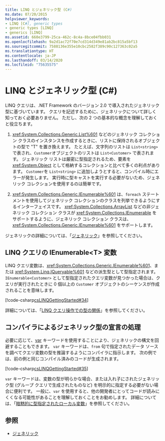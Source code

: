 ```yaml
---
title: LINQ とジェネリック型 (C#)
ms.date: 07/20/2015
helpviewer_keywords:
- LINQ [C#], generic types
- generic types [LINQ]
- generics [LINQ]
ms.assetid: 660e3799-25ca-462c-8c4a-8bce04fbb031
ms.openlocfilehash: 9a2d1ac72f70e7cd314d349e81ab2bc815a5bf13
ms.sourcegitcommit: 7588136e355e10cbc2582f389c90c127363c02a5
ms.translationtype: HT
ms.contentlocale: ja-JP
ms.lasthandoff: 03/14/2020
ms.locfileid: "75635575"
---
```

# <a name="linq-and-generic-types-c"></a>LINQ とジェネリック型 (C#)
LINQ クエリは、.NET Framework のバージョン 2.0 で導入されたジェネリック型に基づいています。 クエリを記述するために、ジェネリックについて詳しく知っておく必要ありません。 ただし、次の 2 つの基本的な概念を理解しておくと役立ちます。  
  
1. <xref:System.Collections.Generic.List%601> などのジェネリック コレクション クラスのインスタンスを作成するときに、リストに保持されるオブジェクトの型で "T" を置き換えます。 たとえば、文字列のリストは `List<string>` で表され、`Customer`オブジェクトのリストは `List<Customer>` で表されます。 ジェネリック リストは厳密に型指定されるため、要素を <xref:System.Object> として格納するコレクションと比べて多くの利点があります。 `Customer`を `List<string>` に追加しようとすると、コンパイル時にエラーが発生します。 実行時に型キャストを実行する必要がないため、ジェネリック コレクションを使用するのは簡単です。  
  
2. <xref:System.Collections.Generic.IEnumerable%601> は、`foreach` ステートメントを使用してジェネリック コレクションのクラスを列挙できるようにするインターフェイスです。 <xref:System.Collections.ArrayList> などの非ジェネリック コレクション クラスが <xref:System.Collections.IEnumerable> をサポートするように、ジェネリック コレクション クラスは、<xref:System.Collections.Generic.IEnumerable%601> をサポートします。  
  
 ジェネリックの詳細については、「[ジェネリック](../../generics/index.md)」を参照してください。  
  
## <a name="ienumerablet-variables-in-linq-queries"></a>LINQ クエリの IEnumerable<T\> 変数  
 LINQ クエリ変数は、<xref:System.Collections.Generic.IEnumerable%601>、または <xref:System.Linq.IQueryable%601> などの派生型として型指定されます。 `IEnumerable<Customer>` として型指定されたクエリ変数が見つかった場合は、クエリが実行されたときに 0 個以上の `Customer` オブジェクトのシーケンスが作成されることを意味します。  
  
 [!code-csharp[csLINQGettingStarted#34](~/samples/snippets/csharp/VS_Snippets_VBCSharp/CsLINQGettingStarted/CS/Class1.cs#34)]  
  
 詳細については、「[LINQ クエリ操作での型の関係](./type-relationships-in-linq-query-operations.md)」を参照してください。  
  
## <a name="letting-the-compiler-handle-generic-type-declarations"></a>コンパイラによるジェネリック型の宣言の処理  
 必要に応じて、[var](../../../language-reference/keywords/var.md) キーワードを使用することにより、ジェネリックの構文を回避することもできます。 `var` キーワードは、`from` 句で指定されたデータ ソースを調べてクエリ変数の型を推論するようにコンパイラに指示します。 次の例では、前の例と同じコンパイル済みのコードが生成されます。  
  
 [!code-csharp[csLINQGettingStarted#35](~/samples/snippets/csharp/VS_Snippets_VBCSharp/CsLINQGettingStarted/CS/Class1.cs#35)]  
  
 `var` キーワードは、変数の型が明らかな場合、または入れ子にされたジェネリック型 (グループ クエリで生成されたものなど) を明示的に指定する必要がない場合に便利です。 一般に、`var` を使用すると、他の開発者にとってコードが読みにくくなる可能性があることを理解しておくことをお勧めします。 詳細については、「[暗黙的に型指定されたローカル変数](../../classes-and-structs/implicitly-typed-local-variables.md)」を参照してください。  
  
## <a name="see-also"></a>参照

- [ジェネリック](../../generics/index.md)
